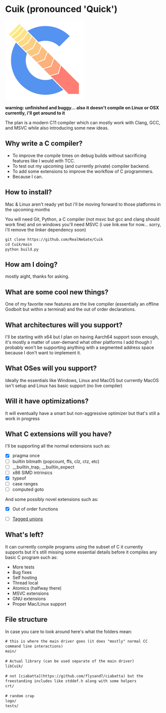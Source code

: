 # Cuik (pronounced 'Quick')

<img src="logo/cuik.svg" width="256px"/>

**warning: unfinished and buggy... also it doesn't compile on Linux or OSX currently, i'll get around to it**

The plan is a modern C11 compiler which can mostly work with Clang, GCC, and MSVC while also introducing some new ideas.

## Why write a C compiler?
* To improve the compile times on debug builds without sacrificing features like I would with TCC.
* To test out my upcoming (and currently private) compiler backend.
* To add some extensions to improve the workflow of C programmers.
* Because I can.

## How to install?
Mac & Linux aren't ready yet but i'll be moving forward to those platforms in the upcoming months

You will need Git, Python, a C compiler (not msvc but gcc and clang should work fine) and on windows you'll need MSVC (i use link.exe for now... sorry, i'll remove the linker dependency soon)

```
git clone https://github.com/RealNeGate/Cuik
cd Cuik/main
python build.py
```

## How am I doing?
mostly aight, thanks for asking.


## What are some cool new things?
One of my favorite new features are the live compiler (essentially an offline Godbolt but within a terminal) and the out of order declarations.

## What architectures will you support?
I'll be starting with x64 but I plan on having Aarch64 support soon enough, it's mostly a matter of user-demand what other platforms I add though I probably won't be supporting anything with a segmented address space because I don't want to implement it.


## What OSes will you support?
Ideally the essentials like Windows, Linux and MacOS but currently MacOS isn't setup and Linux has basic support (no live compiler)


## Will it have optimizations?
It will eventually have a smart but non-aggressive optimizer but that's still a work in progress


## What C extensions will you have?
I'll be supporting all the normal extensions such as:
- [x] pragma once
- [ ] builtin bitmath (popcount, ffs, clz, ctz, etc)
- [ ] __builtin_trap, __builtin_expect
- [ ] x86 SIMD intrinsics
- [x] typeof
- [ ] case ranges
- [ ] computed goto

And some possibly novel extensions such as:
- [x] Out of order functions
- [ ] [Tagged unions](https://gist.github.com/RealNeGate/94a3074dd4e6d29ee3170f4a70c3dad2)


## What's left?
It can currently compile programs using the subset of C it currently supports but it's still missing some essential details before it compiles any basic C program such as:
* More tests
* Bug fixes
* Self hosting
* Thread local
* Atomics (halfway there)
* MSVC extensions
* GNU extensions
* Proper Mac/Linux support

## File structure
In case you care to look around here's what the folders mean:
```
# this is where the main driver goes (it does "mostly" normal CC command line interactions)
main/

# Actual library (can be used separate of the main driver)
libCuik/

# not [ciabatta](https://github.com/flysand7/ciabatta) but the freestanding includes like stddef.h along with some helpers
crt/

# random crap
logo/
tests/
```
